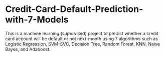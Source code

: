 # Credit-Card-Default-Prediction-with-7-Models
This is a machine learning (supervised) project to predict whether a credit card account will be default or not next-month using 7 algorithms such as Logistic Regression, SVM-SVC, Decision Tree, Random Forest, KNN, Naive Bayes, and Adaboost.
